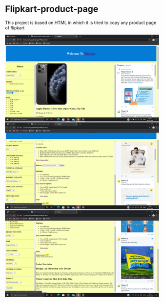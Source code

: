 # Flipkart-product-page

This project is based on HTML in which it is tried to copy any product page of flipkart

![](https://github.com/atulya-karn/Flipkart-product-page/blob/master/screenshots/Screenshot%20(37).png)
![](https://github.com/atulya-karn/Flipkart-product-page/blob/master/screenshots/Screenshot%20(38).png)
![](https://github.com/atulya-karn/Flipkart-product-page/blob/master/screenshots/Screenshot%20(39).png)

